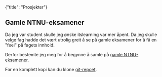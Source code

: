 {"title": "Prosjekter"}

## Gamle NTNU-eksamener

Da jeg var student skulle jeg ønske itslearning var mer åpent. Da jeg skulle
velge fag hadde det vært utrolig greit å se på gamle eksamener for å få en 
"feel" på fagets innhold.

Derfor bestemte jeg meg for å begynne å samle på 
[gamle NTNU-eksamener](https://dvikan.no/gamle-ntnu-eksamener/).

For en komplett kopi kan du klone [git-repoet](https://github.com/dvikan/old-ntnu-exams).
